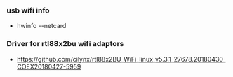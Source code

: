 ### usb wifi info

- hwinfo --netcard

### Driver for rtl88x2bu wifi adaptors

- https://github.com/cilynx/rtl88x2BU_WiFi_linux_v5.3.1_27678.20180430_COEX20180427-5959

